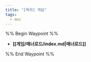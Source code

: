 ```yaml
---
title: "[목차] 게임"
tags:
  - moc
---
```

%% Begin Waypoint %%
- **[[게임/매너로드/index.md|매너로드]]**

%% End Waypoint %%